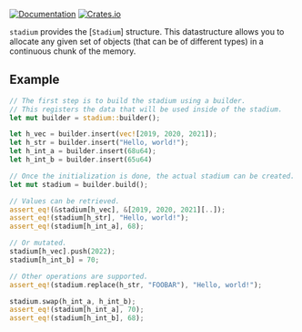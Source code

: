 [![Documentation](https://docs.rs/stadium/badge.svg)](https://docs.rs/stadium/)
[![Crates.io](https://img.shields.io/crates/v/stadium.svg)](https://crates.io/crates/stadium)


`stadium` provides the [`Stadium`] structure. This datastructure allows you to allocate any given set of objects (that can be of different types) in a continuous chunk of the memory.

## Example

```rust
// The first step is to build the stadium using a builder.
// This registers the data that will be used inside of the stadium.
let mut builder = stadium::builder();

let h_vec = builder.insert(vec![2019, 2020, 2021]);
let h_str = builder.insert("Hello, world!");
let h_int_a = builder.insert(68u64);
let h_int_b = builder.insert(65u64)

// Once the initialization is done, the actual stadium can be created.
let mut stadium = builder.build();

// Values can be retrieved.
assert_eq!(&stadium[h_vec], &[2019, 2020, 2021][..]);
assert_eq!(stadium[h_str], "Hello, world!");
assert_eq!(stadium[h_int_a], 68);

// Or mutated.
stadium[h_vec].push(2022);
stadium[h_int_b] = 70;

// Other operations are supported.
assert_eq!(stadium.replace(h_str, "FOOBAR"), "Hello, world!");

stadium.swap(h_int_a, h_int_b);
assert_eq!(stadium[h_int_a], 70);
assert_eq!(stadium[h_int_b], 68);
```

[Stadium]: https://docs.rs/stadium/struct.Stadium.html